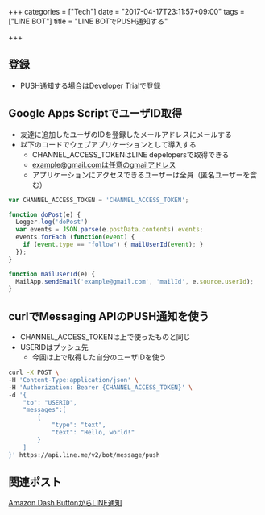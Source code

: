 +++
categories = ["Tech"]
date = "2017-04-17T23:11:57+09:00"
tags = ["LINE BOT"]
title = "LINE BOTでPUSH通知する"

+++

<!--more-->

## 登録
- PUSH通知する場合はDeveloper Trialで登録

## Google Apps ScriptでユーザID取得
- 友達に追加したユーザのIDを登録したメールアドレスにメールする
- 以下のコードでウェブアプリケーションとして導入する
  - CHANNEL_ACCESS_TOKENはLINE depelopersで取得できる
  - example@gmail.comは任意のgmailアドレス
  - アプリケーションにアクセスできるユーザーは全員（匿名ユーザーを含む）

```js
var CHANNEL_ACCESS_TOKEN = 'CHANNEL_ACCESS_TOKEN';

function doPost(e) {
  Logger.log('doPost')
  var events = JSON.parse(e.postData.contents).events;
  events.forEach (function(event) {
    if (event.type == "follow") { mailUserId(event); }
  });
}

function mailUserId(e) {
  MailApp.sendEmail('example@gmail.com', 'mailId', e.source.userId);
}
```

## curlでMessaging APIのPUSH通知を使う
- CHANNEL_ACCESS_TOKENは上で使ったものと同じ
- USERIDはプッシュ先
  - 今回は上で取得した自分のユーザIDを使う

```bash
curl -X POST \
-H 'Content-Type:application/json' \
-H 'Authorization: Bearer {CHANNEL_ACCESS_TOKEN}' \
-d '{
    "to": "USERID",
    "messages":[
        {
            "type": "text",
            "text": "Hello, world!"
        }
    ]
}' https://api.line.me/v2/bot/message/push
```

## 関連ポスト
[Amazon Dash ButtonからLINE通知](../dash_button/)
